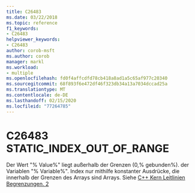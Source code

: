 ```yaml
---
title: C26483
ms.date: 03/22/2018
ms.topic: reference
f1_keywords:
- C26483
helpviewer_keywords:
- C26483
author: corob-msft
ms.author: corob
manager: markl
ms.workload:
- multiple
ms.openlocfilehash: fd0f4affcdfd78cb418a8ad1a5c65af977c20340
ms.sourcegitcommit: 68f893f6e472df46f323db34a13a7034dccad25a
ms.translationtype: MT
ms.contentlocale: de-DE
ms.lasthandoff: 02/15/2020
ms.locfileid: "77264785"
---
```

# <a name="c26483-static_index_out_of_range"></a>C26483 STATIC_INDEX_OUT_OF_RANGE

Der Wert "% Value%" liegt außerhalb der Grenzen (0,% gebunden%). der Variablen "% Variable%". Index nur mithilfe konstanter Ausdrücke, die innerhalb der Grenzen des Arrays sind Arrays. Siehe [ C++ Kern Leitlinien Begrenzungen. 2](https://github.com/isocpp/CppCoreGuidelines/blob/master/CppCoreGuidelines.md#SS-bounds)

